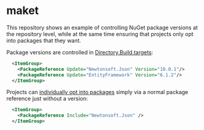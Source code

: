# maket

This repository shows an example of controlling NuGet package versions at the repository level, while at the same time ensuring that projects only opt into packages that they want.

Package versions are controlled in [Directory.Build.targets](https://github.com/davkean/maket/blob/master/Directory.Build.targets):

``` XML
  <ItemGroup>
    <PackageReference Update="Newtonsoft.Json" Version="10.0.1"/>
    <PackageReference Update="EntityFramework" Version="6.1.2"/>
  </ItemGroup>
```

Projects can [individually opt into packages](https://github.com/davkean/maket/blob/master/Library2/Library2.csproj#L12) simply via a normal package reference just without a version:

``` XML
  <ItemGroup>
    <PackageReference Include="Newtonsoft.Json" />    
  </ItemGroup>
```
